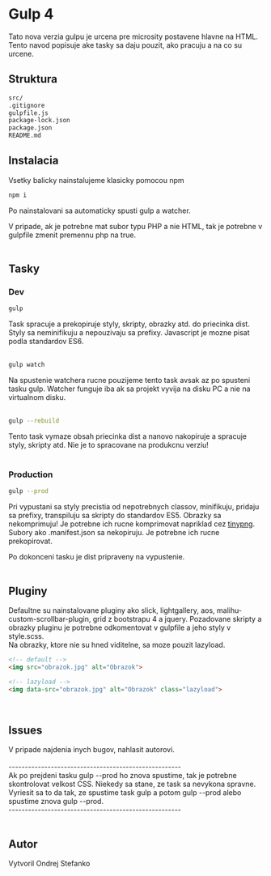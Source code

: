 # Gulp 4

Tato nova verzia gulpu je urcena pre microsity postavene hlavne na HTML. Tento navod popisuje ake tasky sa daju pouzit, ako pracuju a na co su urcene.
<br/>

## Struktura

```bash
src/
.gitignore
gulpfile.js
package-lock.json
package.json
README.md
```

## Instalacia

Vsetky balicky nainstalujeme klasicky pomocou npm

```bash
npm i
```
Po nainstalovani sa automaticky spusti gulp a watcher.

V pripade, ak je potrebne mat subor typu PHP a nie HTML, tak je potrebne v gulpfile zmenit premennu php na true.
<br/><br/>

## Tasky

### Dev
```bash
gulp
```
Task spracuje a prekopiruje styly, skripty, obrazky atd. do priecinka dist. Styly sa neminifikuju a nepouzivaju sa prefixy. Javascript je mozne pisat podla standardov ES6.
<br/><br/>

```bash
gulp watch
```
Na spustenie watchera rucne pouzijeme tento task avsak az po spusteni tasku gulp. Watcher funguje iba ak sa projekt vyvija na disku PC a nie na virtualnom disku.
<br/><br/>

```bash
gulp --rebuild
```
Tento task vymaze obsah priecinka dist a nanovo nakopiruje a spracuje styly, skripty atd. Nie je to spracovane na produkcnu verziu!
<br/><br/>

### Production
```bash
gulp --prod
```
Pri vypustani sa styly precistia od nepotrebnych classov, minifikuju, pridaju sa prefixy, transpiluju sa skripty do standardov ES5. Obrazky sa nekomprimuju! Je potrebne ich rucne komprimovat napriklad cez [tinypng](https://tinypng.com/). Subory ako .manifest.json sa nekopiruju. Je potrebne ich rucne prekopirovat.
<br/>

Po dokonceni tasku je dist pripraveny na vypustenie.
<br/><br/>

## Pluginy
Defaultne su nainstalovane pluginy ako slick, lightgallery, aos, malihu-custom-scrollbar-plugin, grid z bootstrapu 4 a jquery. Pozadovane skripty a obrazky pluginu je potrebne odkomentovat v gulpfile a jeho styly v style.scss. <br />
Na obrazky, ktore nie su hned viditelne, sa moze pouzit lazyload.
```html
<!-- default -->
<img src="obrazok.jpg" alt="Obrazok">

<!-- lazyload -->
<img data-src="obrazok.jpg" alt="Obrazok" class="lazyload">
```
<br/>

## Issues
V pripade najdenia inych bugov, nahlasit autorovi.
<br/><br/>
----------------------------------------------------- <br/>
Ak po prejdeni tasku gulp --prod ho znova spustime, tak je potrebne skontrolovat velkost CSS. Niekedy sa stane, ze task sa nevykona spravne. Vyriesit sa to da tak, ze spustime task gulp a potom gulp --prod alebo spustime znova gulp --prod.
<br/>
----------------------------------------------------- <br/><br/>


## Autor
Vytvoril Ondrej Stefanko
